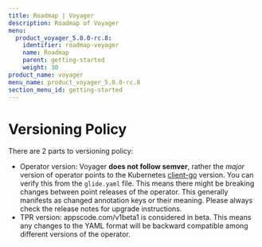 ```yaml
---
title: Roadmap | Voyager
description: Roadmap of Voyager
menu:
  product_voyager_5.0.0-rc.8:
    identifier: roadmap-voyager
    name: Roadmap
    parent: getting-started
    weight: 30
product_name: voyager
menu_name: product_voyager_5.0.0-rc.8
section_menu_id: getting-started
---
```


# Versioning Policy

There are 2 parts to versioning policy:
 - Operator version: Voyager __does not follow semver__, rather the _major_ version of operator points to the
Kubernetes [client-go](https://github.com/kubernetes/client-go#branches-and-tags) version. You can verify this
from the `glide.yaml` file. This means there might be breaking changes between point releases of the operator.
This generally manifests as changed annotation keys or their meaning.
Please always check the release notes for upgrade instructions.
 - TPR version: appscode.com/v1beta1 is considered in beta. This means any changes to the YAML format will be backward
compatible among different versions of the operator.
